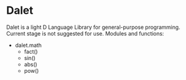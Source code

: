 # Dalet  
Dalet is a light D Language Library for general-purpose programming.  
Current stage is not suggested for use.
Modules and functions:  
* dalet.math  
    * fact()
    * sin()
    * abs()
    * pow()
